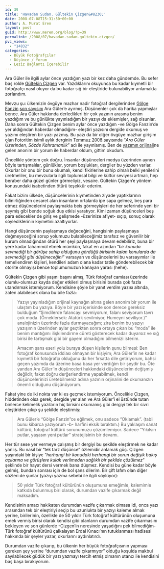 ```yaml
---
id: 39
title: 'Havadan Sudan, Gültekin Çizgen&#8230;'
date: 2008-07-08T15:31:50+00:00
author: A. Murat Eren
layout: post
guid: http://www.meren.org/blog/?p=39
permalink: /2008/07/havadan-sudan-gultekin-cizgen/
pvc_views:
  - "14832"
categories:
  - Büyük Fotoğrafçılar
  - Düşünce / Yorum
  - Leziz Bağlantı İçerebilir
---
```

Ara Güler ile ilgili aylar önce yazdığım yazı bir kez daha gündemde. Bu sefer baş rolde [Gültekin Çizgen](http://www.google.com/search?num=100&q=%22G%C3%BCltekin+%C3%87izgen%22) var. Yazdıklarını okuyunca bu kadar kıymetli bir fotoğrafçı nasıl oluyor da bu kadar sığ bir eleştiride bulunabiliyor anlamakta zorlandım.

Mevzu şu: ülkemizin övgüye mazhar nadir fotoğraf dergilerinden [Gölge Fanzin](http://www.golge-fanzin.com/) [son sayısını](http://www.golge-fanzin.com/fanzin/GF18.zip "PDF formatındaki dergiyi indirip okuyabilirsiniz") Ara Güler&#8217;e ayırmış. Düşünenler çok da harika yapmışlar bence. Ara Güler hakkında derledikleri bir çok yazının arasına benim yazdığım ve bu günlükte yayınladığım bir yazıyı da eklemişler, sağ olsunlar. Daha sonra Gültekin Çizgen benim aylar önce yazdığım -ve Gölge Fanzin&#8217;de yer aldığından haberdar olmadığım- eleştiri yazısını dergide okumuş ve yazımı eleştiren bir yazı yazmış. Bu yazı da bir diğer övgüye mazhar girişim olan [Fotoritim](http://www.fotoritim.com/) isimli aylık derginin [Temmuz 2008 sayısı](http://www.fotoritim.com/yazi/gultekin-cizgen-ile-fotograf-gundemi--ara-guler-uzerinden-sozde-kahramanlik)nda &#8220;_Ara Güler Üzerinden, Sözde Kahramanlık_&#8221; adı ile yayınlamış. Ben de [yazımın orijinali](http://www.meren.org/blog/2006/09/ara-guleri-sevmiyorum/)ne gelen anonim bir yorum ile haberdar oldum, gittim okudum.

Öncelikle yöntem çok doğru. İnsanlar düşünceleri medya üzerinden aynen böyle tartışmalılar, günlükler, yorum boşlukları, dergiler bu yüzden varlar. Okurlar bir onu bir bunu okumalı, kendi fikirlerine sahip olmalı belki yenilerini üretmeliler, bu mevzularla ilgili toplumsal bilgi ve kültür seviyesi artmalı, hep beraber daha güzel günler görmeliyiz, vesaire. Gültekin Çizgen&#8217;e yöntem konusundaki isabetinden ötürü teşekkür ederim.

Fakat bizim ülkede, düşüncelerinin kıymetinden ziyade yaptıklarının bilinirliğinden cesaret alan insanların ortalarda ipe sapa gelmez, beş para etmez düşüncelerini paylaşmakta beis görmeyişleri de her seferinde yeni bir şeymiş gibi bende soğuk duş etkisi yaratıyor. Kimi zaman düşünceleri beş para edecekler de giriş ve gelişmede -üzerinize afiyet- sıçıp, sonuç olarak söylediklerinin kıymetini azaltıyorlar.

Hangi düşüncenin paylaşmaya değeceğini, hangisinin paylaşmaya değmeyeceğini sorup yolumuzu bulabileceğimiz tarafsız ve güvenilir bir kurum olmadığından ötürü her şeyi paylaşmaya devam edebiliriz, buna bir yere kadar tahammül etmek mümkün, fakat en azından &#8220;_bir konuda sevmediği bir görüşe sahip olduğunu gördüğü birisinin kalan konularda da sevmediği gibi düşüneceğini_&#8221; varsayan ve düşüncelerini bu varsayımlar ile temellendiren kişileri, kendileri adam olana kadar tatile gönderebilecek bir otorite olmayışı bence toplumumuzun kanayan yarası (hehe).

Gültekin Çizgen gibi yaşını başını almış, Türk fotoğraf camiası üzerinde olumlu-olumsuz kayda değer etkileri olmuş birisini burada çok fazla utandırmak istemiyorum. Kendisine şöyle bir yanıt verdim yazısı altında, zaten alabilecek olana bu bile fazla:

> Yazıyı yayınladığım orijinal kaynağın altına gelen anonim bir yorum ile ulaştım bu yazıya. Böyle bir yazı içerisinde son derece gereksiz bulduğum &#8220;Şimdilerde falancayı sevmiyorum, falanı seviyorum tavrı çok moda. (Örneklersek: Atatürk sevilmiyor, Humeyni seviliyor.)&#8221; analojinizin üzerinde fazla durmayacağım; zira benim bu yazıyı yazışımın üzerinden aylar geçtikten sonra ortaya çıkan bu &#8220;moda&#8221; ile benim mantığımı ilişkilendirme cüreti gösterecek kadar duyarsız ve sığ birisi ile tartışmak gibi bir gayem olmadığını bilmenizi isterim.
> 
> Amacım şans eseri yolu buraya düşen kişilerin şunu bilmesi: Ben fotoğraf konusunda iddiası olmayan bir kişiyim; Ara Güler&#8217;in ne kadar kıymetli bir fotoğrafçı olduğunu da her fırsatta dile getiriyorum, bahsi geçen yazımda da üzerine basa basa yer verdiğim bir şeydir bu. Öte yandan Ara Güler&#8217;in düşünceleri hakkındaki düşüncelerim değişmiş değildir, fakat doğru derğerlendirme yapabilmek, kendi düşüncelerinizi üretebilmeniz adına yazının orjinalini de okumanızın önemli olduğunu düşünüyorum.

Fakat yine de iki nokta var ki es geçmek istemiyorum. Öncelikle Çizgen, hiddetinden olsa gerek, dergide yer alan ve Ara Güler&#8217;i el üstünde tutan binlerce kelimelik yazıların hiç birisini okumamış gibi dergiyi tek bir sivri eleştiriden çıkıp şu şekilde eleştirmiş:

> Ara Güler&#8217;e &#8220;Gölge Fanzin&#8221;ce eğilmek, onu sadece &#8220;Oklamak&#8221;. (tabii bunu kibarca yazıyorum -b- harfini eksik bıraktım.) Bu yaklaşım sanat kültürü, fotoğraf kültürü sorunumuzu çözümlemiyor. Sadece &#8220;Yıkılsın putlar, yaşasın yeni putlar&#8221; stratejisinin bir devamı.

Her tür sese yer vermeye çalışmış bir dergiyi bu şekilde eleştirmek ne kadar yanlış. Bu nasıl bir &#8220;tek tarz düşünce&#8221; özlemidir anlamak güç. Çizgen yaşındaki bir kişiye &#8220;_herhangi bir konudaki herhangi bir sorun değişik bakış açılarına ve görüşlere kulak verilmeden sağlıklı bir şekilde çözülmez_&#8221; şeklinde bir hayat dersi vermek bana düşmez. Kendisi bu güne kadar böyle gelmiş, bundan sonrası için de bol şans dilerim. Bir çift lafım olan diğer sözleri de şunlar (yazıyı yazma sebebi ile ilgili söylüyor):

> 50 yıldır Türk fotoğraf kültürünün oluşumuna emeğimle, kalemimle katkıda bulunmuş biri olarak, durumdan vazife çıkarmak değil maksadım.

Kendisinin amacı hakikaten durumdan vazife çıkarmak olmasa idi, onca yazı arasından tek bir eleştiriyi seçip bu uzunlukta bir yazıyı kaleme almak yerine, birilerinin, özellikle de 50 yıldır Türk fotoğraf kültürünün oluşumuna emek vermiş birisi olarak kendisi gibi olanların durumdan vazife çıkarmasını bekleyen ve son günlerde -Çizgen&#8217;in neresinde yaşadığını pek bilmediğim- Türk fotoğraf kültürünü çalkalayan Erdal Kınacı&#8217;nın tutuklanması hadisesi hakkında bir şeyler yazar, okurlarını aydınlatırdı.

Durumdan vazife çıkarıp, bu ülkenin her büyük fotoğrafçısının yapması gereken şey yerine &#8220;durumdan vazife çıkarmıyor&#8221; olduğu koşulda makbul sayılabilecek güdük bir yazı yazmayı tercih etmiş olmanın utancı ile kendisini baş başa bırakıyorum.